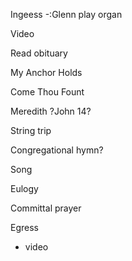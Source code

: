 Ingeess
-:Glenn play organ

Video 

Read obituary

My Anchor Holds 

Come Thou Fount

Meredith ?John 14?

String trip

Congregational hymn?

Song

Eulogy

Committal prayer

Egress
- video